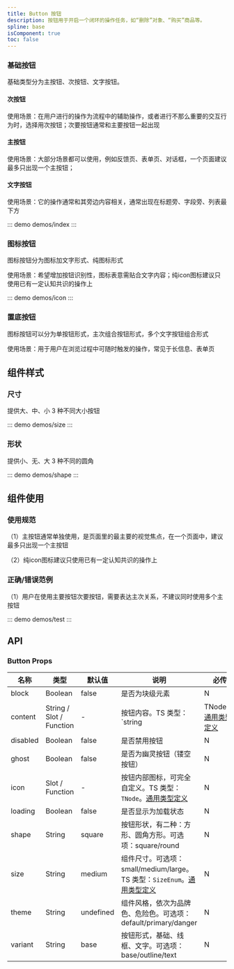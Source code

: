 ```yaml
---
title: Button 按钮
description: 按钮用于开启一个闭环的操作任务，如“删除”对象、“购买”商品等。
spline: base
isComponent: true
toc: false
---
```


### 基础按钮

基础类型分为主按钮、次按钮、文字按钮。

#### 次按钮

使用场景：在用户进行的操作为流程中的辅助操作，或者进行不那么重要的交互行为时，选择用次按钮；次要按钮通常和主要按钮一起出现

#### 主按钮

使用场景：大部分场景都可以使用，例如反馈页、表单页、对话框，一个页面建议最多只出现一个主按钮；

#### 文字按钮

使用场景：它的操作通常和其旁边内容相关，通常出现在标题旁、字段旁、列表最下方


::: demo demos/index
:::

### 图标按钮

图标按钮分为图标加文字形式、纯图标形式

使用场景：希望增加按钮识别性，图标表意需贴合文字内容；纯icon图标建议只使用已有一定认知共识的操作上

::: demo demos/icon
:::

### 置底按钮

图标按钮可以分为单按钮形式，主次组合按钮形式，多个文字按钮组合形式

使用场景：用于用户在浏览过程中可随时触发的操作，常见于长信息、表单页


## 组件样式

### 尺寸

提供大、中、小 3 种不同大小按钮

::: demo demos/size
:::

### 形状

提供小、无、大 3 种不同的圆角

::: demo demos/shape
:::

## 组件使用

### 使用规范

（1）主按钮通常单独使用，是页面里的最主要的视觉焦点，在一个页面中，建议最多只出现一个主按钮

（2）纯icon图标建议只使用已有一定认知共识的操作上

### 正确/错误范例

（1）用户在使用主要按钮次要按钮，需要表达主次关系，不建议同时使用多个主按钮

::: demo demos/test
:::

## API

### Button Props
名称 | 类型 | 默认值 | 说明 | 必传
-- | -- | -- | -- | --
block | Boolean | false | 是否为块级元素 | N
content | String / Slot / Function | - | 按钮内容。TS 类型：`string | TNode`。[通用类型定义](/tdesign-mobile-vue/blob/develop/src/common.ts) | N
disabled | Boolean | false | 是否禁用按钮 | N
ghost | Boolean | false | 是否为幽灵按钮（镂空按钮） | N
icon | Slot / Function | - | 按钮内部图标，可完全自定义。TS 类型：`TNode`。[通用类型定义](/tdesign-mobile-vue/blob/develop/src/common.ts) | N
loading | Boolean | false | 是否显示为加载状态 | N
shape | String | square | 按钮形状，有二种：方形、圆角方形。可选项：square/round | N
size | String | medium | 组件尺寸。可选项：small/medium/large。TS 类型：`SizeEnum`。[通用类型定义](/tdesign-mobile-vue/blob/develop/src/common.ts) | N
theme | String | undefined | 组件风格，依次为品牌色、危险色。可选项：default/primary/danger | N
variant | String | base | 按钮形式，基础、线框、文字。可选项：base/outline/text | N
